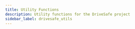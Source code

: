 ```yaml
---
title: Utility Functions
description: Utility functions for the DriveSafe project
sidebar_label: drivesafe_utils
---
```

